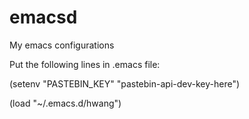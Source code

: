 emacsd
======

My emacs configurations

Put the following lines in .emacs file:

(setenv "PASTEBIN_KEY" "pastebin-api-dev-key-here")

(load "~/.emacs.d/hwang")
